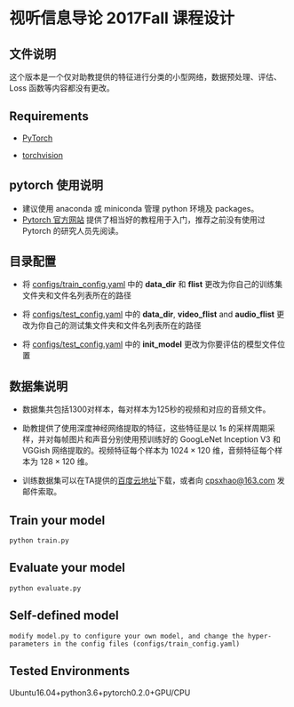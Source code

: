 # 视听信息导论 2017Fall 课程设计  

## 文件说明
这个版本是一个仅对助教提供的特征进行分类的小型网络，数据预处理、评估、Loss 函数等内容都没有更改。

## Requirements
* [PyTorch](http://pytorch.org/)

* [torchvision](https://github.com/pytorch/vision)

## pytorch 使用说明

* 建议使用 anaconda 或 miniconda 管理 python 环境及 packages。  
* [Pytorch 官方网站](http://pytorch.org) 提供了相当好的教程用于入门，推荐之前没有使用过 Pytorch 的研究人员先阅读。

## 目录配置

* 将 [configs/train_config.yaml](https://github.com/cpsxhao/VA_2017/blob/master/proj_demo/configs/train_config.yaml) 中的 **data_dir** 和 **flist** 更改为你自己的训练集文件夹和文件名列表所在的路径

* 将 [configs/test_config.yaml](https://github.com/cpsxhao/VA_2017/blob/master/proj_demo/configs/test_config.yaml) 中的 **data_dir**, **video_flist** and **audio_flist**  更改为你自己的测试集文件夹和文件名列表所在的路径

* 将 [configs/test_config.yaml](https://github.com/cpsxhao/VA_2017/blob/master/proj_demo/configs/test_config.yaml) 中的 **init_model** 更改为你要评估的模型文件位置

## 数据集说明

* 数据集共包括1300对样本，每对样本为125秒的视频和对应的音频文件。

* 助教提供了使用深度神经网络提取的特征，这些特征是以 1s 的采样周期采样，并对每帧图片和声音分别使用预训练好的 GoogLeNet Inception V3 和 VGGish 网络提取的。视频特征每个样本为 $1024\times120$ 维，音频特征每个样本为 $128\times120$ 维。

* 训练数据集可以在TA提供的[百度云地址](https://pan.baidu.com/s/1qY2uyhI)下载，或者向 cpsxhao@163.com 发邮件索取。

## Train your model
```
python train.py    
```

## Evaluate your model
```
python evaluate.py
```

## Self-defined model
```
modify model.py to configure your own model, and change the hyper-parameters in the config files (configs/train_config.yaml)
```

## Tested Environments  
Ubuntu16.04+python3.6+pytorch0.2.0+GPU/CPU    
